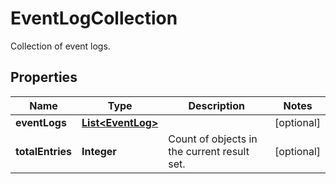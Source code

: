 

# EventLogCollection

Collection of event logs.

## Properties

Name | Type | Description | Notes
------------ | ------------- | ------------- | -------------
**eventLogs** | [**List&lt;EventLog&gt;**](EventLog.md) |  |  [optional]
**totalEntries** | **Integer** | Count of objects in the current result set. |  [optional]



